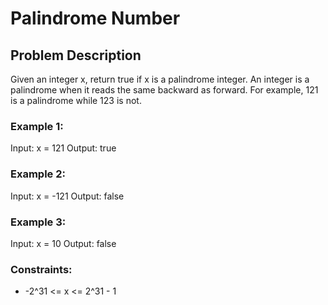 # Palindrome Number
## Problem Description
Given an integer x, return true if x is a palindrome integer.
An integer is a palindrome when it reads the same backward as forward.
For example, 121 is a palindrome while 123 is not.
### Example 1:
Input: x = 121
Output: true
### Example 2:
Input: x = -121
Output: false
### Example 3:
Input: x = 10
Output: false
### Constraints:
- -2^31 <= x <= 2^31 - 1


